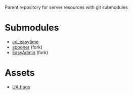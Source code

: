 Parent repository for server resources with git submodules

# Submodules
- [cd_easytime](https://github.com/dsheedes/cd_easytime)
- [spooner](https://github.com/Tsybulya-RP/spooner/tree/4e2d1002103a97d95d470096f5917fa143026011) (fork)
- [EasyAdmin](https://github.com/Tsybulya-RP/EasyAdmin) (fork)
# Assets
- [UA flags](https://forum.cfx.re/t/release-ukrainian-flags-peace/4820017)